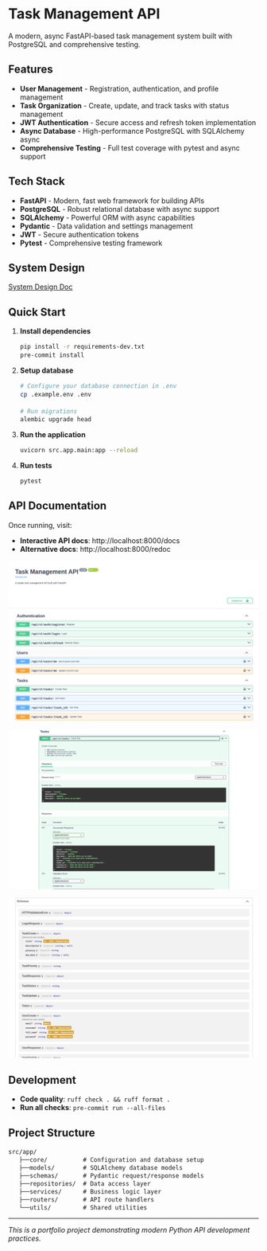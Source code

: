 # Task Management API

A modern, async FastAPI-based task management system built with PostgreSQL and comprehensive testing.

## Features

- **User Management** - Registration, authentication, and profile management
- **Task Organization** - Create, update, and track tasks with status management
- **JWT Authentication** - Secure access and refresh token implementation
- **Async Database** - High-performance PostgreSQL with SQLAlchemy async
- **Comprehensive Testing** - Full test coverage with pytest and async support

## Tech Stack

- **FastAPI** - Modern, fast web framework for building APIs
- **PostgreSQL** - Robust relational database with async support
- **SQLAlchemy** - Powerful ORM with async capabilities
- **Pydantic** - Data validation and settings management
- **JWT** - Secure authentication tokens
- **Pytest** - Comprehensive testing framework

## System Design

[System Design Doc](https://github.com/rafa761/team-task-management-api/blob/develop/docs/system-design.md)

## Quick Start

1. **Install dependencies**

   ```bash
   pip install -r requirements-dev.txt
   pre-commit install
   ```

2. **Setup database**

   ```bash
   # Configure your database connection in .env
   cp .example.env .env

   # Run migrations
   alembic upgrade head
   ```

3. **Run the application**

   ```bash
   uvicorn src.app.main:app --reload
   ```

4. **Run tests**
   ```bash
   pytest
   ```

## API Documentation

Once running, visit:

- **Interactive API docs**: http://localhost:8000/docs
- **Alternative docs**: http://localhost:8000/redoc

![OpenApiDoc1](/docs/images/openapi-doc-1.png)

![OpenApiDoc2](/docs/images/openapi-doc-2.png)

![OpenApiDoc3](/docs/images/openapi-doc-3.png)

## Development

- **Code quality**: `ruff check . && ruff format .`
- **Run all checks**: `pre-commit run --all-files`

## Project Structure

```
src/app/
   ├──core/          # Configuration and database setup
   ├──models/        # SQLAlchemy database models
   ├──schemas/       # Pydantic request/response models
   ├──repositories/  # Data access layer
   ├──services/      # Business logic layer
   ├──routers/       # API route handlers
   └──utils/         # Shared utilities
```

---

_This is a portfolio project demonstrating modern Python API development practices._
